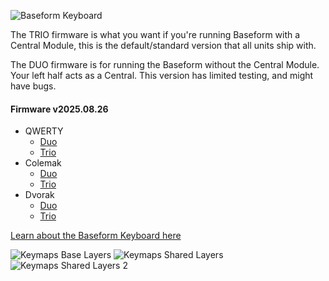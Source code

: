 ![Baseform Keyboard](https://posture.works/cdn-cgi/image/width=2048,height=1365,fit=crop,quality=80,format=auto,onerror=redirect,metadata=none/wp-content/uploads/2025/08/Cover-Creative-2.jpg)

The TRIO firmware is what you want if you're running Baseform with a Central Module, this is the default/standard version that all units ship with.

The DUO firmware is for running the Baseform without the Central Module. Your left half acts as a Central. This version has limited testing, and might have bugs.

<!-- FIRMWARE-LINKS:START - Do not edit below, this section is managed by CI -->
#### Firmware v2025.08.26
- QWERTY
  - [Duo](https://github.com/posture-atelier/baseform/releases/download/v2025.08.26/qwerty_duo-v2025.08.26.zip)
  - [Trio](https://github.com/posture-atelier/baseform/releases/download/v2025.08.26/qwerty_trio-v2025.08.26.zip)
- Colemak
  - [Duo](https://github.com/posture-atelier/baseform/releases/download/v2025.08.26/colemak_duo-v2025.08.26.zip)
  - [Trio](https://github.com/posture-atelier/baseform/releases/download/v2025.08.26/colemak_trio-v2025.08.26.zip)
- Dvorak
  - [Duo](https://github.com/posture-atelier/baseform/releases/download/v2025.08.26/dvorak_duo-v2025.08.26.zip)
  - [Trio](https://github.com/posture-atelier/baseform/releases/download/v2025.08.26/dvorak_trio-v2025.08.26.zip)

<!-- FIRMWARE-LINKS:END -->

[Learn about the Baseform Keyboard here](https://posture.works/baseform/)

![Keymaps Base Layers](https://posture.works/wp-content/uploads/2025/08/Keymaps-Base-Layers-Narrow.jpg)
![Keymaps Shared Layers](https://posture.works/wp-content/uploads/2025/08/Keymaps-Shared-Layers-1-Narrow.jpg)
![Keymaps Shared Layers 2](https://posture.works/wp-content/uploads/2025/08/Keymaps-Shared-Layers-2-Narrow-scaled.jpg)

